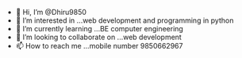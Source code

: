 - 👋 Hi, I’m @Dhiru9850
- 👀 I’m interested in ...web development and programming in python
- 🌱 I’m currently learning ...BE computer engineering
- 💞️ I’m looking to collaborate on ...web development
- 📫 How to reach me ...mobile number 9850662967

<!---
Dhiru9850/Dhiru9850 is a ✨ special ✨ repository because its `README.md` (this file) appears on your GitHub profile.
You can click the Preview link to take a look at your changes.
--->
